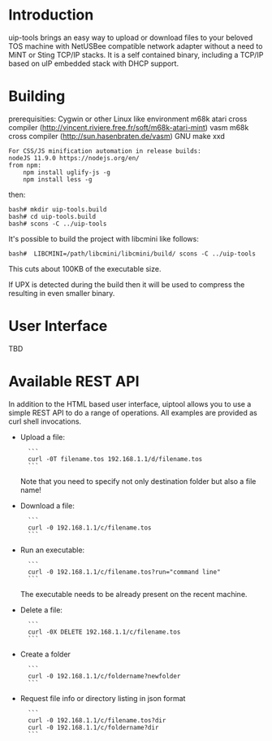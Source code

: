 

# Introduction

uip-tools brings an easy way to upload or download files to your beloved TOS machine with NetUSBee compatible network adapter without a need to MiNT or Sting TCP/IP stacks.
It is a self contained binary, including a TCP/IP based on uIP embedded stack with DHCP support.

# Building

prerequisities:
Cygwin or other Linux like environment
m68k atari cross compiler (http://vincent.riviere.free.fr/soft/m68k-atari-mint)
vasm m68k cross compiler (http://sun.hasenbraten.de/vasm)
GNU make
xxd

```
For CSS/JS minification automation in release builds:
nodeJS 11.9.0 https://nodejs.org/en/ 
from npm:
	npm install uglify-js -g
	npm install less -g
```

then:

```
bash# mkdir uip-tools.build  
bash# cd uip-tools.build
bash# scons -C ../uip-tools
```

It's possible to build the project with libcmini like follows:

```
bash#  LIBCMINI=/path/libcmini/libcmini/build/ scons -C ../uip-tools
```

This cuts about 100KB of the executable size.

If UPX is detected during the build then it will be used to compress the resulting in even smaller binary.

# User Interface
 
TBD

# Available REST API

In addition to the HTML based user interface, uiptool allows you to use a simple REST API to do a range of operations. All examples are provided as curl shell invocations. 

* Upload a file:

		```
		curl -0T filename.tos 192.168.1.1/d/filename.tos
		```

	Note that you need to specify not only destination folder but also a file name!

* Download a file:

		```
		curl -0 192.168.1.1/c/filename.tos
		```

* Run an executable:

		```
		curl -0 192.168.1.1/c/filename.tos?run="command line"
		```

	The executable needs to be already present on the recent machine.

* Delete a file:

		```
		curl -0X DELETE 192.168.1.1/c/filename.tos
		```

* Create a folder

		```
		curl -0 192.168.1.1/c/foldername?newfolder
		```

* Request file info or directory listing in json format

		```
		curl -0 192.168.1.1/c/filename.tos?dir
		curl -0 192.168.1.1/c/foldername?dir
		```
